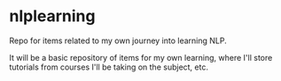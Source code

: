 # nlplearning
Repo for items related to my own journey into learning NLP.  

It will be a basic repository of items for my own learning, where I'll store tutorials from courses I'll be taking on the subject, etc.
